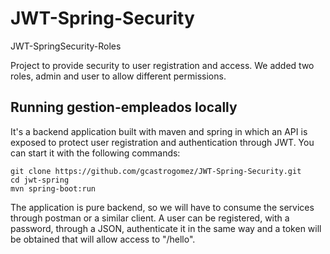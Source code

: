# JWT-Spring-Security
JWT-SpringSecurity-Roles

Project to provide security to user registration and access. We added two roles, admin and user to allow different permissions.

## Running gestion-empleados locally
It's a backend application built with maven and spring in which an API is exposed to protect user registration and authentication through JWT. You can start it with the following commands:


```
git clone https://github.com/gcastrogomez/JWT-Spring-Security.git
cd jwt-spring
mvn spring-boot:run
```

The application is pure backend, so we will have to consume the services through postman or a similar client. A user can be registered, with a password, through a JSON, authenticate it in the same way and a token will be obtained that will allow access to "/hello".
